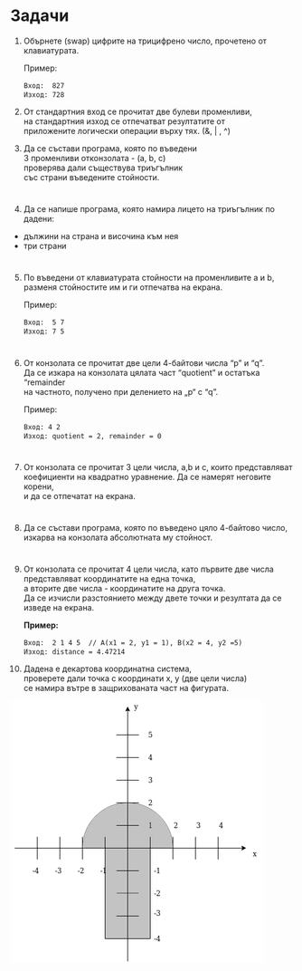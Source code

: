 # **Задачи**

1. Обърнете (swap) цифрите на трицифрено число, прочетено от клавиатурата.

    Пример:
    ```
    Вход:  827
    Изход: 728
    ```
2. От стандартния вход се прочитат две булеви променливи,<br>
на стандартния изход се отпечатват резултатите от<br>
приложените логически операции върху тях.  (&, | , ^)<br>

3. ​Да​ ​се​ ​състави​ ​програма,​ ​която​ ​по​ въведени​<br>
3​ ​променливи​ ​от​ ​конзолата - (a,​ ​b,​ ​c)​<br>
проверява​ ​дали​ ​съществува​ ​триъгълник​<br>
​с​ъс страни ​въведените стойности.<br>
#

4. Да се напише програма, която намира лицето на триъгълник по дадени:
- дължини на страна и височина към нея
- три страни
#

5. По въведени от клавиатурата стойности на променливите a и b,<br> разменя стойностите им и ги отпечатва на екрана.

    Пример:
    ```
    Вход:  5 7
    Изход: 7 5
    ```
#

6. От конзолата се прочитат две цели 4-байтови числа “p” и “q”.<br>
Да се изкара на конзолата цялата част “quotient” и остатъка “remainder<br>
на частното, получено при делението на „p“ с “q”.

    Пример:
    ```
    Вход: 4 2
    Изход: quotient = 2, remainder = 0
    ```
#

7. От конзолата се прочитат 3 цели числа, а,b и c, които представляват<br>
коефициенти на квадратно уравнение. Да се намерят неговите корени,<br>
и да се отпечатат на екрана.
#

8. Да​ ​се​ ​състави​ ​програма,​ ​която​ ​по​ ​​въведено​ цяло 4-байтово​ ​число,<br>
изкарва на​ ​конзолата​ ​абсолютната​ ​му​ стойност.​
#

9. От конзолата се прочитат 4 цели числа, като първите две числа<br>
представляват координатите на eдна точка,<br>
а вторите две числа - координатите на друга точка.<br>
Да се изчисли разстоянието между двете точки и резултата да се изведе на екрана.

    **Пример:**
    ```
    Вход:  2 1 4 5  // A(x1 = 2, y1 = 1), B(x2 = 4, y2 =5)
    Изход: distance = 4.47214
    ```

10. Дадена е декартова координатна система,<br>
проверете дали точка с координати х, у (две цели числа)<br>
се намира вътре в защрихованата част на фигурата.

![Mushroom](/res/mushroom.png)

